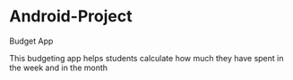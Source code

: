 # Android-Project
Budget App

This budgeting app helps students calculate how much they have spent in the week and in the month 
